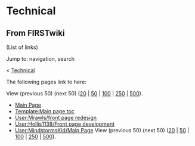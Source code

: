 # Technical

## From FIRSTwiki

(List of links)

Jump to: navigation, search

< [Technical](/index.php?title=Technical&redirect=no "Technical")

The following pages link to here:

View (previous 50) (next 50) ([20](/index.php?title=Special:Whatlinkshere/Technical&limit=20&from=0 "Special:Whatlinkshere/Technical") | [50](/index.php?title=Special:Whatlinkshere/Technical&limit=50&from=0 "Special:Whatlinkshere/Technical") | [100](/index.php?title=Special:Whatlinkshere/Technical&limit=100&from=0 "Special:Whatlinkshere/Technical") | [250](/index.php?title=Special:Whatlinkshere/Technical&limit=250&from=0 "Special:Whatlinkshere/Technical") | [500](/index.php?title=Special:Whatlinkshere/Technical&limit=500&from=0 "Special:Whatlinkshere/Technical")).

- [Main Page](Main_Page "Main Page")
- [Template:Main page toc](Template:Main_page_toc "Template:Main page toc")
- [User:Mrawls/front page redesign](User:Mrawls/front_page_redesign "User:Mrawls/front page redesign")
- [User:Hollis1138/Front page development](User:Hollis1138/Front_page_development "User:Hollis1138/Front page development")
- [User:MindstormsKid/Main Page](User:MindstormsKid/Main_Page "User:MindstormsKid/Main Page") View (previous 50) (next 50) ([20](/index.php?title=Special:Whatlinkshere/Technical&limit=20&from=0 "Special:Whatlinkshere/Technical") | [50](/index.php?title=Special:Whatlinkshere/Technical&limit=50&from=0 "Special:Whatlinkshere/Technical") | [100](/index.php?title=Special:Whatlinkshere/Technical&limit=100&from=0 "Special:Whatlinkshere/Technical") | [250](/index.php?title=Special:Whatlinkshere/Technical&limit=250&from=0 "Special:Whatlinkshere/Technical") | [500](/index.php?title=Special:Whatlinkshere/Technical&limit=500&from=0 "Special:Whatlinkshere/Technical")).
